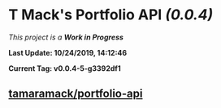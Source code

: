 # T Mack's Portfolio API *(0.0.4)*
*This project is a **Work in Progress***

**Last Update: 10/24/2019, 14:12:46**

**Current Tag: v0.0.4-5-g3392df1**

## [tamaramack/portfolio-api](https://github.com/tamaramack/portfolio-api)
